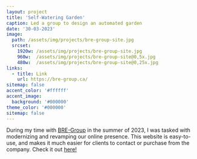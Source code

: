 ```yaml
---
layout: project
title: 'Self-Watering Garden'
caption: Led a group to design an automated garden
date: '30-03-2023'
image: 
  path: /assets/img/projects/bre-group-site.jpg
  srcset: 
    1920w: /assets/img/projects/bre-group-site.jpg
    960w:  /assets/img/projects/bre-group-site@0,5x.jpg
    480w:  /assets/img/projects/bre-group-site@0,25x.jpg
links:
  - title: Link
    url: https://bre-group.ca/
sitemap: false
accent_color: '#ffffff'
accent_image:
  background: '#000000'
theme_color: '#000000'
sitemap: false
---
```

During my time with [BRE-Group](https://bre-group.ca/) in the summer of 2023, I was tasked with modernizing and revamping our online
presence. This website is easy-to-use, and makes it much easier for clients to contact or purchase from the company. Check it out [here!](https://bre-group.ca/)